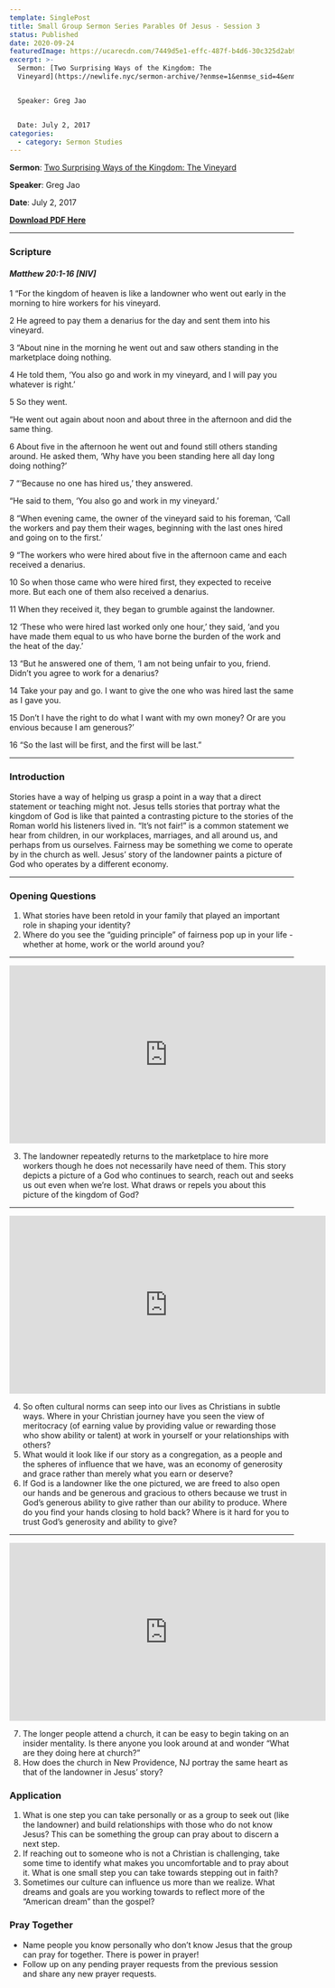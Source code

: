 ```yaml
---
template: SinglePost
title: Small Group Sermon Series Parables Of Jesus - Session 3
status: Published
date: 2020-09-24
featuredImage: https://ucarecdn.com/7449d5e1-effc-487f-b4d6-30c325d2ab95/
excerpt: >-
  Sermon: [Two Surprising Ways of the Kingdom: The
  Vineyard](https://newlife.nyc/sermon-archive/?enmse=1&enmse_sid=4&enmse_mid=24)


  Speaker: Greg Jao


  Date: July 2, 2017
categories:
  - category: Sermon Studies
---
```

**Sermon**: [Two Surprising Ways of the Kingdom: The Vineyard](https://newlife.nyc/sermon-archive/?enmse=1&enmse_sid=4&enmse_mid=24)

**Speaker**: Greg Jao

**Date**: July 2, 2017

**[Download PDF Here](https://drive.google.com/file/d/19SIByBXYwKqoUgKFyTSxNk7M1A23UzhO/view?usp=sharing)**

<hr/>

### Scripture

#### ***Matthew 20:1-16 \[NIV]***

1 “For the kingdom of heaven is like a landowner who went out early in the morning to hire workers for his vineyard. 

2 He agreed to pay them a denarius for the day and sent them into his vineyard.

3 “About nine in the morning he went out and saw others standing in the marketplace doing nothing. 

4 He told them, ‘You also go and work in my vineyard, and I will pay you whatever is right.’ 

5 So they went.

“He went out again about noon and about three in the afternoon and did the same thing. 

6 About five in the afternoon he went out and found still others standing around. He asked them, ‘Why have you been standing here all day long doing nothing?’

7 “‘Because no one has hired us,’ they answered.

“He said to them, ‘You also go and work in my vineyard.’

8 “When evening came, the owner of the vineyard said to his foreman, ‘Call the workers and pay them their wages, beginning with the last ones hired and going on to the first.’

9 “The workers who were hired about five in the afternoon came and each received a denarius. 

10 So when those came who were hired first, they expected to receive more. But each one of them also received a denarius. 

11 When they received it, they began to grumble against the landowner. 

12 ‘These who were hired last worked only one hour,’ they said, ‘and you have made them equal to us who have borne the burden of the work and the heat of the day.’

13 “But he answered one of them, ‘I am not being unfair to you, friend. Didn’t you agree to work for a denarius? 

14 Take your pay and go. I want to give the one who was hired last the same as I gave you. 

15 Don’t I have the right to do what I want with my own money? Or are you envious because I am generous?’

16 “So the last will be first, and the first will be last.”

<hr/>

### Introduction

Stories have a way of helping us grasp a point in a way that a direct statement or teaching might not. Jesus tells stories that portray what the kingdom of God is like that painted a contrasting picture to the stories of the Roman world his listeners lived in. “It’s not fair!” is a common statement we hear from children, in our workplaces, marriages, and all around us, and perhaps from us ourselves. Fairness may be something we come to operate by in the church as well. Jesus’ story of the landowner paints a picture of God who operates by a different economy.

<hr/>

### Opening Questions

1. What stories have been retold in your family that played an important role in shaping your identity?
2. Where do you see the “guiding principle” of fairness pop up in your life - whether at home, work or the world around you?

<hr/>

<iframe src="https://streamable.com/e/fvs2dn?loop=0" width="560" height="315" frameborder="0" allowfullscreen></iframe>

3. The landowner repeatedly returns to the marketplace to hire more workers though he does not necessarily have need of them. This story depicts a picture of a God who continues to search, reach out and seeks us out even when we’re lost. What draws or repels you about this picture of the kingdom of God?

<hr/>

<iframe src="https://streamable.com/e/tgbq3m?loop=0" width="560" height="315" frameborder="0" allowfullscreen></iframe>

4. So often cultural norms can seep into our lives as Christians in subtle ways. Where in your Christian journey have you seen the view of meritocracy (of earning value by providing value or rewarding those who show ability or talent) at work in yourself or your relationships with others?
5. What would it look like if our story as a congregation, as a people and the spheres of influence that we have, was an economy of generosity and grace rather than merely what you earn or deserve?
6. If God is a landowner like the one pictured, we are freed to also open our hands and be generous and gracious to others because we trust in God’s generous ability to give rather than our ability to produce. Where do you find your hands closing to hold back? Where is it hard for you to trust God’s generosity and ability to give?

<hr/>

<iframe src="https://streamable.com/e/7jdiek?loop=0" width="560" height="315" frameborder="0" allowfullscreen></iframe>

7. The longer people attend a church, it can be easy to begin taking on an insider mentality. Is there anyone you look around at and wonder “What are they doing here at church?”
8. How does the church in New Providence, NJ portray the same heart as that of the landowner in Jesus’ story?

### Application

1. What is one step you can take personally or as a group to seek out (like the landowner) and build relationships with those who do not know Jesus? This can be something the group can pray about to discern a next step.
2. If reaching out to someone who is not a Christian is challenging, take some time to identify what makes you uncomfortable and to pray about it. What is one small step you can take towards stepping out in faith?
3. Sometimes our culture can influence us more than we realize. What dreams and goals are you working towards to reflect more of the “American dream” than the gospel?

### Pray Together

* Name people you know personally who don’t know Jesus that the group can pray for together. There is power in prayer!
* Follow up on any pending prayer requests from the previous session and share any new prayer requests.
